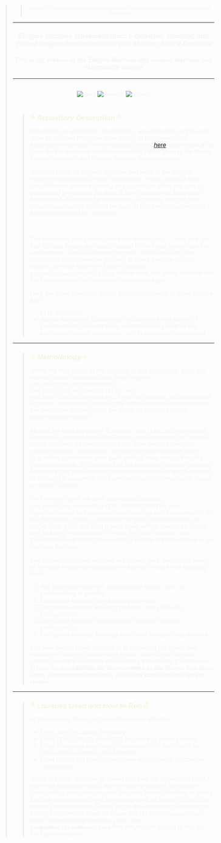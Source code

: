 <body style="font-family: Consolas, sans-serif; font-weight: normal; font-size: 12pt; color: beige">
<blockquote style="font-style: italic; color: whitesmoke"> <blockquote style="font-style: italic; color: whitesmoke; font-size: 9pt; text-align: center"> Hi there! I’m a huge fan of Markdown documents, so apologies in 
advanced for structuring this as one </blockquote>  

***
<h3 style="text-align: center; font-size: large"> Enigma Machine Implementation: Extensible, Modular, and Tested Enigma Implementation with Modern Attack Facilities</h3>
<h4 style="text-align: center; font-size: medium"> This is my version of the Enigma Machine with various methods and extensibility options</h4>

***

<div style="display: flex; justify-content: center; align-content: center"> 

![Java](https://img.shields.io/badge/java-%23ED8B00.svg?style=for-the-badge&logo=openjdk&logoColor=white)
![JavaFX](https://img.shields.io/badge/javafx-%23FF0000.svg?style=for-the-badge&logo=javafx&logoColor=white)
![Maven](https://img.shields.io/badge/apache_maven-C71A36?style=for-the-badge&logo=apachemaven&logoColor=white)


</div>
<blockquote style="font-style: italic; color: whitesmoke">  
<h2 style="color: beige; font-size: 14pt">&boxUR; Repository Description &boxUL;  </h2>
<p>Herein lies my adaptation, modification, and extension on the work done by Assitant Professor Mike Pound of the university of Nottingham. His work on the repository linked 
<a href="https://github.com/mikepound/enigma">here</a>, has served as a basis for the extension and improvements I have done to the fitness function methods, and Enigma Machine Implementation.
<br><br>
Although I kept his original structure and most of the enigma machine implementation that he provided, I have modified and included more verbose naming and javadoc, to allow any user to understand and 
extend the work in both repositories. Moreover, I have added JUnit tests for encryption, decryption, and two java console applications that can be used to test the various methods I have implemented for decryption.
</p>
<br>
<p>The repositoriy is organized into three folders<code>.mvn, .idea and src</code>. The first two folders are details related to the buiild system and the environment I used to develop this code. While the third folder
contains all the information required to make the code run. All classes are held within the folders stored in <code>src/main/java/com.evolvlabs</code>, where each part of the machine and the implementation is 
stored in a relevant package.
<br>
<br>
Here are some important details for those who wish to delve into the files!
</p>
<ul>
<code>File Structure</code>
<li><b>src</b>:As mentioned, contains all files related to the project, it includes tests, backend code, and the runners both for the encryption console application, 
and its decryption counterpart.</li>
</ul>
</blockquote>

***
<blockquote style="font-style: italic; color: whitesmoke">  
<h2 style="color: beige; font-size: 14pt">&boxUR; Methodology &boxUL;  </h2>
<p>Within the files stored in the backend of this application, there are various classes separated into three sections, <code>com.evolvlabs.enigmabackend,
com.evolvlabs.enigmaDecriptor. and com.evolvlabs.enigmamachine</code>, these files contain, as their naming suggests, information related to the actual machine implementation, 
the decryption methods, and the visual (to do) and console implementation (done).
<br><br>
Most of the code presented in the <code>com.evolvlabs.enigmabackend</code> package is mirrored from Mike Pounds implementation as I did not notice any need for modification aside from verbose methods,
  variable naming, and javadoc to make the code readable and to help others understand what each method does directly from the main sourcecode. This means that the encryption process generally beahves in the same way 
  as his implementation did, and is capable of following a sequential and incremental encryption process based on notch rotations.
  <br><br>
  On the other hand, the work done in the package <code>com.evolvlabs.enigmaDecriptor</code> includes both his base implementations and extension, combinations and improvements in the decryption process. It 
  includes his base implementations for single, dual, triple and tetra grams, while adding checks for inputs, and including modifications to make the code readable, and generally behave 
  better when working with my implementation of the Collosus Machine.
  <br>
  <br>
  The collosus machine, included in Collosus.java, presents a series of methods to attempt decryption of a piece of text in the following ways.
</p>
  <ol>
    <li>Full Decryption Attempt: no parameter known, tries all combinations in parallel</li>
    <li>Decryption Attempt: only knowing plaintext</li>
    <li>Decryption Attempt: knowing plaintext, and intial rotor configuration</li>
    <li>Decryption Attempt: knowing initial reflector and rotor configuration</li>
    <li>Decryption Attempt: knowing initial rotor positions and reflector</li>
  </ol>
  <p>The idea behind these methods is to showcase the speed and efficiency of different parameters known, while these methods usually present a good way of decrypting a message, 
  it is important to note the <b>possibilities for improvement in the fitness functions used, implemented methods, and other combinations we can review</b></p>
</blockquote>

***
<blockquote style="font-style: italic; color: whitesmoke">  
<h2 style="color: beige; font-size: 14pt">&boxUR; Libraries Used and How to Run &boxUL;  </h2>
  <p>At the moment, the project includes various libraries</p>
  <ul>
    <li>From Junit.org Junit5 for testing</li>
    <li>From OpenJDK.org JavaFX 21 for future UI developments</li>
    <li>From Commons.apache.org Commons CSV, and Math3 for future fitness function developments</li>
    <li>From Github.org Kamilszewc's java-ansi-colorizer for console color printing</li>
  </ul>
  <p>To run the code, you can go ahead and load the project into IntelliJ such that all project folders are correctly structured (remember I have
  various resources required for some fitness functions to worK), load the Maven project and allow some time for Maven to sync the project's dependencies. Finally, to run 
  the application outside of the testing environment, head on to <code>com.evolvlabs.enigmamachine</code>, where <b><code>EnigmaThroughConsole.java, and EnigmaDecriptorRunner.java</code></b> 
  files are present for you to test out the implementation</p>
</blockquote>



</body>
